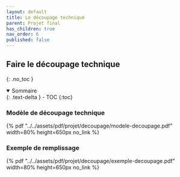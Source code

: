 ```yaml
---
layout: default
title: Le découpage technique
parent: Projet final
has_children: true
nav_order: 6
published: false
---
```

## Faire le découpage technique

{: .no_toc }

<details open markdown="block">
  <summary>
    Sommaire
  </summary>
  {: .text-delta }
- TOC
{:toc}
</details>

### Modèle de découpage technique

{% pdf "../../assets/pdf/projet/decoupage/modele-decoupage.pdf" width=80% height=650px no_link %}

### Exemple de remplissage

{% pdf "../../assets/pdf/projet/decoupage/exemple-decoupage.pdf" width=80% height=650px no_link %}